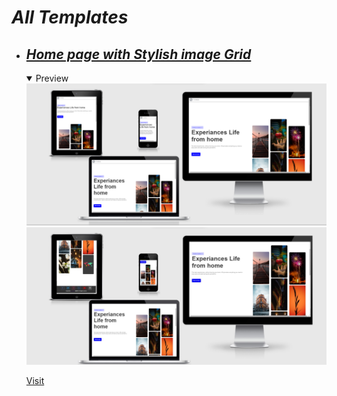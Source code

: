 # ***All Templates***
<ul>
  <li>
    <h2><i><a href = 'https://github.com/sayak2k1maruti/webTemplates/tree/main/Homepage%20having%20Stylish%20Image%20Grid'>Home page with Stylish image Grid</i></a></h2>
    <details open>
      <summary>Preview</summary>
      <img width = "600px" alt="Preview" src="https://github.com/sayak2k1maruti/webTemplates/blob/main/Screenshots/Home%20page%20with%20stylish%20image%20grid.png">
      <img width = "600px" alt="Preview" src="https://github.com/sayak2k1maruti/webTemplates/blob/main/Screenshots/Home%20page%20with%20stylish%20image%20grid.jpg">
      <p><a  href = 'https://github.com/sayak2k1maruti/webTemplates/tree/main/Homepage%20having%20Stylish%20Image%20Grid'>Visit</a></p>
    </details>
  </li>
</ul>
